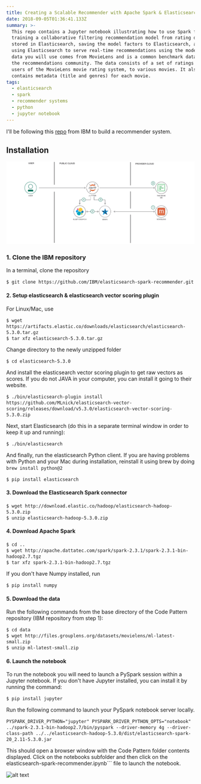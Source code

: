 ```yaml
---
title: Creating a Scalable Recommender with Apache Spark & Elasticsearch
date: 2018-09-05T01:36:41.133Z
summary: >-
  This repo contains a Jupyter notebook illustrating how to use Spark for
  training a collaborative filtering recommendation model from rating data
  stored in Elasticsearch, saving the model factors to Elasticsearch, and then
  using Elasticsearch to serve real-time recommendations using the model. The
  data you will use comes from MovieLens and is a common benchmark dataset in
  the recommendations community. The data consists of a set of ratings given by
  users of the MovieLens movie rating system, to various movies. It also
  contains metadata (title and genres) for each movie.
tags:
  - elasticsearch
  - spark
  - recommender systems
  - python
  - jupyter notebook
---
```

I'll be following this [repo](https://github.com/IBM/elasticsearch-spark-recommender) from IBM to build a recommender system.

## Installation

![alt text](https://github.com/IBM/elasticsearch-spark-recommender/raw/master/doc/source/images/architecture.png "Architecture")

### 1. Clone the IBM repository

In a terminal, clone the repository

```
$ git clone https://github.com/IBM/elasticsearch-spark-recommender.git
```

#### 2. Setup elasticsearch & elasticsearch vector scoring plugin

For Linux/Mac, use

```
$ wget https://artifacts.elastic.co/downloads/elasticsearch/elasticsearch-5.3.0.tar.gz
$ tar xfz elasticsearch-5.3.0.tar.gz
```

Change directory to the newly unzipped folder

```
$ cd elasticsearch-5.3.0
```

And install the elasticsearch vector scoring plugin to get raw vectors as scores. If you do not JAVA in your computer, you can install it going to their website.

```
$ ./bin/elasticsearch-plugin install https://github.com/MLnick/elasticsearch-vector-scoring/releases/download/v5.3.0/elasticsearch-vector-scoring-5.3.0.zip
```

Next, start Elasticsearch (do this in a separate terminal window in order to keep it up and running):

```
$ ./bin/elasticsearch
```

And finally, run the elasticsearch Python client. If you are having problems with Python and your Mac during installation, reinstall it using brew by doing `brew install python@2`

```
$ pip install elasticsearch
```

#### 3. Download the Elasticsearch Spark connector

```
$ wget http://download.elastic.co/hadoop/elasticsearch-hadoop-5.3.0.zip
$ unzip elasticsearch-hadoop-5.3.0.zip
```

#### 4. Download Apache Spark

```
$ cd ..
$ wget http://apache.dattatec.com/spark/spark-2.3.1/spark-2.3.1-bin-hadoop2.7.tgz
$ tar xfz spark-2.3.1-bin-hadoop2.7.tgz
```

If you don't have Numpy installed, run

```
$ pip install numpy
```

#### 5. Download the data

Run the following commands from the base directory of the Code Pattern repository (IBM repository from step 1):

```
$ cd data
$ wget http://files.grouplens.org/datasets/movielens/ml-latest-small.zip
$ unzip ml-latest-small.zip
```

#### 6. Launch the notebook

To run the notebook you will need to launch a PySpark session within a Jupyter notebook. If you don't have Jupyter installed, you can install it by running the command:

```
$ pip install jupyter
```

Run the following command to launch your PySpark notebook server locally.

```
PYSPARK_DRIVER_PYTHON="jupyter" PYSPARK_DRIVER_PYTHON_OPTS="notebook" ../spark-2.3.1-bin-hadoop2.7/bin/pyspark --driver-memory 4g --driver-class-path ../../elasticsearch-hadoop-5.3.0/dist/elasticsearch-spark-20_2.11-5.3.0.jar
```
This should open a browser window with the Code Pattern folder contents displayed. Click on the notebooks subfolder and then click on the ```
```elasticsearch-spark-recommender.ipynb``` file to launch the notebook.


![alt text](https://github.com/IBM/elasticsearch-spark-recommender/raw/master/doc/source/images/launch-notebook.png "jupyter notebook")
